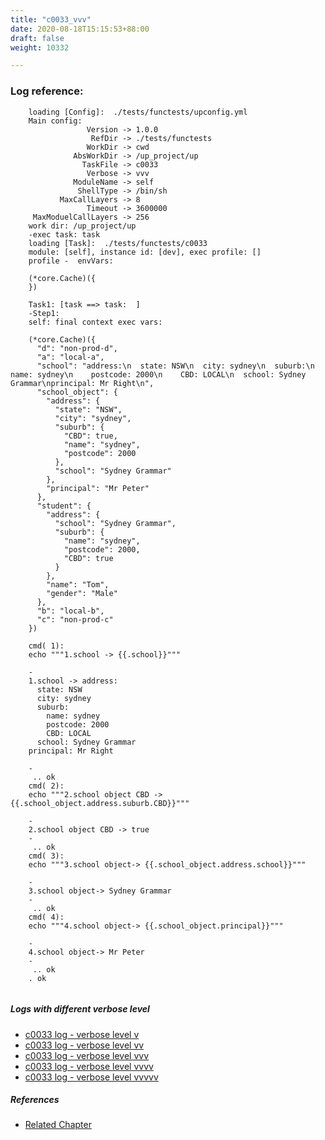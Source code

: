 ```yaml
---
title: "c0033_vvv"
date: 2020-08-18T15:15:53+88:00
draft: false
weight: 10332

---
```


### Log reference: <no value>

```
    loading [Config]:  ./tests/functests/upconfig.yml
    Main config:
                 Version -> 1.0.0
                  RefDir -> ./tests/functests
                 WorkDir -> cwd
              AbsWorkDir -> /up_project/up
                TaskFile -> c0033
                 Verbose -> vvv
              ModuleName -> self
               ShellType -> /bin/sh
           MaxCallLayers -> 8
                 Timeout -> 3600000
     MaxModuelCallLayers -> 256
    work dir: /up_project/up
    -exec task: task
    loading [Task]:  ./tests/functests/c0033
    module: [self], instance id: [dev], exec profile: []
    profile -  envVars:
    
    (*core.Cache)({
    })
    
    Task1: [task ==> task:  ]
    -Step1:
    self: final context exec vars:
    
    (*core.Cache)({
      "d": "non-prod-d",
      "a": "local-a",
      "school": "address:\n  state: NSW\n  city: sydney\n  suburb:\n    name: sydney\n    postcode: 2000\n    CBD: LOCAL\n  school: Sydney Grammar\nprincipal: Mr Right\n",
      "school_object": {
        "address": {
          "state": "NSW",
          "city": "sydney",
          "suburb": {
            "CBD": true,
            "name": "sydney",
            "postcode": 2000
          },
          "school": "Sydney Grammar"
        },
        "principal": "Mr Peter"
      },
      "student": {
        "address": {
          "school": "Sydney Grammar",
          "suburb": {
            "name": "sydney",
            "postcode": 2000,
            "CBD": true
          }
        },
        "name": "Tom",
        "gender": "Male"
      },
      "b": "local-b",
      "c": "non-prod-c"
    })
    
    cmd( 1):
    echo """1.school -> {{.school}}"""
    
    -
    1.school -> address:
      state: NSW
      city: sydney
      suburb:
        name: sydney
        postcode: 2000
        CBD: LOCAL
      school: Sydney Grammar
    principal: Mr Right
    
    -
     .. ok
    cmd( 2):
    echo """2.school object CBD -> {{.school_object.address.suburb.CBD}}"""
    
    -
    2.school object CBD -> true
    -
     .. ok
    cmd( 3):
    echo """3.school object-> {{.school_object.address.school}}"""
    
    -
    3.school object-> Sydney Grammar
    -
     .. ok
    cmd( 4):
    echo """4.school object-> {{.school_object.principal}}"""
    
    -
    4.school object-> Mr Peter
    -
     .. ok
    . ok
    
```

##### Logs with different verbose level
* [c0033 log - verbose level v](../../logs/c0033_v)
* [c0033 log - verbose level vv](../../logs/c0033_vv)
* [c0033 log - verbose level vvv](../../logs/c0033_vvv)
* [c0033 log - verbose level vvvv](../../logs/c0033_vvvv)
* [c0033 log - verbose level vvvvv](../../logs/c0033_vvvvv)

##### References
* [Related Chapter](../../dvars/c0033)
